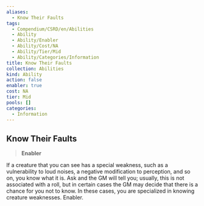 ```yaml
---
aliases:
  - Know Their Faults
tags:
  - Compendium/CSRD/en/Abilities
  - Ability
  - Ability/Enabler
  - Ability/Cost/NA
  - Ability/Tier/Mid
  - Ability/Categories/Information
title: Know Their Faults
collection: Abilities
kind: Ability
action: false
enabler: true
cost: NA
tier: Mid
pools: []
categories:
  - Information
---
```

## Know Their Faults  
>**Enabler**
  
If a creature that you can see has a special weakness, such as a vulnerability to loud noises, a negative modification to perception, and so on, you know what it is. Ask and the GM will tell you; usually, this is not associated with a roll, but in certain cases the GM may decide that there is a chance for you not to know. In these cases, you are specialized in knowing creature weaknesses. Enabler.